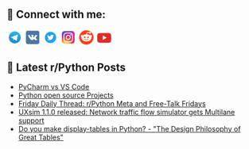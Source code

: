 ## 🔎 Connect with me:
[<img src="https://github.com/bullbesh/bullbesh/blob/main/images/Telegram.png" width="32" height="32" />](https://t.me/bullbesh)
[<img src="https://github.com/bullbesh/bullbesh/blob/main/images/VK.png" width="32" height="32" />](https://vk.com/bullbesh)
[<img src="https://github.com/bullbesh/bullbesh/blob/main/images/Twitter.png" width="32" height="32" />](https://twitter.com/bullbesh1)
[<img src="https://github.com/bullbesh/bullbesh/blob/main/images/Instagram.png" width="32" height="32" />](https://www.instagram.com/bullbesh)
[<img src="https://github.com/bullbesh/bullbesh/blob/main/images/Reddit.png" width="32" height="32" />](https://www.reddit.com/user/bullbesh)
[<img src="https://github.com/bullbesh/bullbesh/blob/main/images/YouTube.png" width="32" height="32" />](https://www.youtube.com/channel/UCtfjRs6uzgq5mfm8S06WTcg)

## 📕 Latest r/Python Posts
<!-- BLOG-POST-LIST:START -->
- [PyCharm vs VS Code](https://www.reddit.com/r/Python/comments/1bwb9dw/pycharm_vs_vs_code/)
- [Python open source Projects](https://www.reddit.com/r/Python/comments/1bw7eh8/python_open_source_projects/)
- [Friday Daily Thread: r/Python Meta and Free-Talk Fridays](https://www.reddit.com/r/Python/comments/1bw3byb/friday_daily_thread_rpython_meta_and_freetalk/)
- [UXsim 1.1.0 released: Network traffic flow simulator gets Multilane support](https://www.reddit.com/r/Python/comments/1bvxpgz/uxsim_110_released_network_traffic_flow_simulator/)
- [Do you make display-tables in Python? - &quot;The Design Philosophy of Great Tables&quot;](https://www.reddit.com/r/Python/comments/1bvvunv/do_you_make_displaytables_in_python_the_design/)
<!-- BLOG-POST-LIST:END -->
